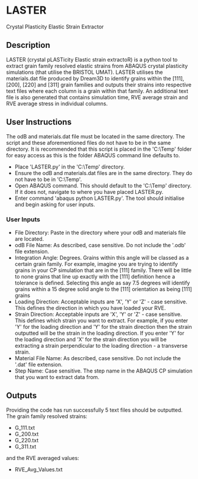 # LASTER
Crystal Plasticity Elastic Strain Extractor
## Description
LASTER (crystal pLASTicity Elastic strain extractoR) is a python tool to extract grain family resolved elastic strains from ABAQUS crystal plasticity simulations (that utilise the BRISTOL UMAT). LASTER utilises the materials.dat file produced by Dream3D to identify grains within the [111], [200], [220] and [311] grain families and outputs their strains into respective text files where each column is a grain within that family. An additional text file is also generated that contains simulation time, RVE average strain and RVE average stress in individual columns.
## User Instructions
The odB and materials.dat file must be located in the same directory. The script and these aforementioned files do not have to be in the same directory. It is recommended that this script is placed in the 'C:\Temp' folder for easy access as this is the folder ABAQUS command line defaults to.

- Place 'LASTER.py' in the 'C:\Temp' directory.
- Ensure the odB and materials.dat files are in the same directory. They do not have to be in 'C:\Temp'.
- Open ABAQUS command. This should default to the 'C:\Temp' directory. If it does not, navigate to where you have placed LASTER.py.
- Enter command 'abaqus python LASTER.py'. The tool should initialise and begin asking for user inputs.

### User Inputs
- File Directory: Paste in the directory where your odB and materials file are located.
- odB File Name: As described, case sensitive. Do not include the '.odb' file extension.
- Integration Angle: Degrees. Grains within this angle will be classed as a certain grain family. For example, imagine you are trying to identify grains in your CP simulation that are in the [111] family. There will be little to none grains that line up exactly with the [111] definition hence a tolerance is defined. Selecting this angle as say 7.5 degrees will identify grains within a 15 degree solid angle to the [111] orientation as being [111] grains
- Loading Direction: Acceptable inputs are 'X', 'Y' or 'Z' - case sensitive. This defines the direction in which you have loaded your RVE.
- Strain Direction: Acceptable inputs are 'X', 'Y' or 'Z' - case sensitive. This defines which strain you want to extract. For example, if you enter 'Y' for the loading direction and 'Y' for the strain direction then the strain outputted will be the strain in the loading direction. If you enter 'Y' for the loading direction and 'X' for the strain direction you will be extracting a strain perpendicular to the loading direction - a transverse strain.
- Material File Name: As described, case sensitive. Do not include the '.dat' file extension.
- Step Name: Case sensitive. The step name in the ABAQUS CP simulation that you want to extract data from.

## Outputs
Providing the code has run successfully 5 text files should be outputted. The grain family resolved strains:
- G_111.txt
- G_200.txt
- G_220.txt
- G_311.txt

and the RVE averaged values:
- RVE_Avg_Values.txt

